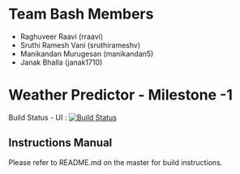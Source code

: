 Team Bash Members
==============================
* Raghuveer Raavi (rraavi) 
* Sruthi Ramesh Vani (sruthirameshv) 
* Manikandan Murugesan (manikandan5)
* Janak Bhalla (janak1710)

Weather Predictor - Milestone -1
==============================

Build Status - UI  : [![Build Status](https://travis-ci.org/airavata-courses/TeamBash.svg?branch=feature%2Ffeature-11-UI)](https://travis-ci.org/airavata-courses/TeamBash)

Instructions  Manual
---------------------------
Please refer to README.md on the master for build instructions. 
